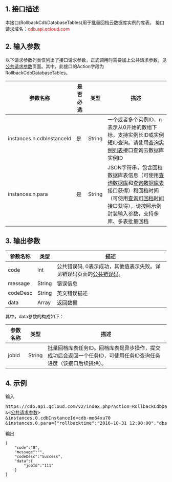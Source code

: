 ## 1. 接口描述
本接口(RollbackCdbDatabaseTables)用于批量回档云数据库实例的库表。
接口请求域名：<font style='color:red'>cdb.api.qcloud.com </font>


## 2. 输入参数
以下请求参数列表仅列出了接口请求参数，正式调用时需要加上公共请求参数，见<a href='/doc/api/372/4153' title='公共请求参数'>公共请求参数</a>页面。其中，此接口的Action字段为RollbackCdbDatabaseTables。

| 参数名称 | 是否必选  | 类型 | 描述 |
|---------|---------|---------|---------|
| instances.n.cdbInstanceId | 是 | String | 一个或者多个实例ID，n表示从0开始的数组下标，支持实例长ID或实例短ID查询。请使用[查询实例列表](/doc/api/253/1266)接口查询云数据库实例ID|
| instances.n.para | 是 | String | JSON字符串，包含回档数据库表信息（可使用[查询数据库](/doc/api/253/7167)和[查询数据库表](/doc/api/253/7176)接口获得）和回档时间（可使用[查询可回档时间](/doc/api/253/7168)接口获得），请按照示例封装输入参数，支持多库、多表批量回档|


## 3. 输出参数
| 参数名称 | 类型 | 描述 |
|---------|---------|---------|
| code | Int | 公共错误码, 0表示成功，其他值表示失败。详见错误码页面的<a href='https://www.qcloud.com/doc/api/372/%E9%94%99%E8%AF%AF%E7%A0%81#1.E3.80.81.E5.85.AC.E5.85.B1.E9.94.99.E8.AF.AF.E7.A0.81' title='公共错误码'>公共错误码</a>。|
| message | String | 错误信息 |
| codeDesc | String | 英文错误描述 |
| data | Array | 返回数据 |
其中，data参数的构成如下：

| 参数名称 | 类型 | 描述 |
|---------|---------|---------|
| jobId | String | 批量回档库表任务ID。回档库表是异步操作，提交成功后会返回一个任务ID，可使用任务ID查询任务进度（该接口后续提供）。| 


## 4. 示例
输入
<pre>
https://cdb.api.qcloud.com/v2/index.php?Action=RollbackCdbDatabaseTables
&<<a href="https://www.qcloud.com/doc/api/229/6976">公共请求参数</a>>
&instances.0.cdbInstanceId=cdb-mo64xu70
&instances.0.para={"rollbacktime":"2016-10-31 12:00:00","dbs": [{"dbname": "db1","newname": "db1_bak"}],"tables":[{"db":"db1","table":[{"tablename":"table1","newname":"table1_bak"}]}]}
</pre>

输出
```
{
    "code":"0",
    "message":"",
    "codeDesc":"Success",
    "data":{
        "jobId":"111"
    }
}
```

